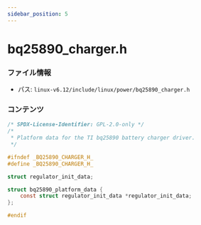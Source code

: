 ```yaml
---
sidebar_position: 5
---
```

# bq25890_charger.h

### ファイル情報

- パス: `linux-v6.12/include/linux/power/bq25890_charger.h`

### コンテンツ

```h
/* SPDX-License-Identifier: GPL-2.0-only */
/*
 * Platform data for the TI bq25890 battery charger driver.
 */

#ifndef _BQ25890_CHARGER_H_
#define _BQ25890_CHARGER_H_

struct regulator_init_data;

struct bq25890_platform_data {
	const struct regulator_init_data *regulator_init_data;
};

#endif

```
